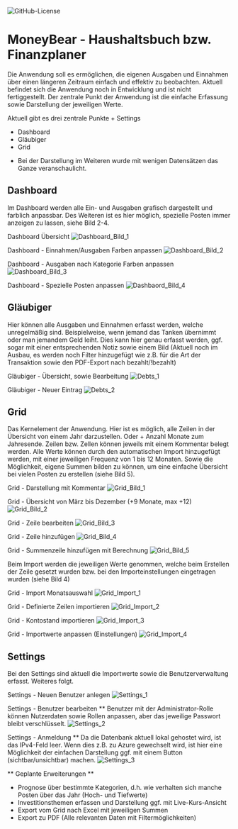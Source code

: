 ![GitHub-License](https://img.shields.io/badge/License-MIT-51%2C163%2C63?logo=github)

# MoneyBear - Haushaltsbuch bzw. Finanzplaner #

Die Anwendung soll es ermöglichen, die eigenen Ausgaben und Einnahmen über einen längeren Zeitraum einfach und effektiv zu beobachten.
Aktuell befindet sich die Anwendung noch in Entwicklung und ist nicht fertiggestellt.
Der zentrale Punkt der Anwendung ist die einfache Erfassung sowie Darstellung der jeweiligen Werte.

Aktuell gibt es drei zentrale Punkte + Settings
- Dashboard
- Gläubiger
- Grid

* Bei der Darstellung im Weiteren wurde mit wenigen Datensätzen das Ganze veranschaulicht.

## Dashboard ##
Im Dashboard werden alle Ein- und Ausgaben grafisch dargestellt und farblich anpassbar. Des Weiteren ist es hier möglich, spezielle Posten 
immer anzeigen zu lassen, siehe Bild 2-4.

Dashboard Übersicht
![Dashboard_Bild_1](https://github.com/user-attachments/assets/ed84d071-136c-4182-9f20-cf799a46a2cd)

Dashboard - Einnahmen/Ausgaben Farben anpassen
![Dashboard_Bild_2](https://github.com/user-attachments/assets/c1ef4f2e-927a-4550-ac56-6daee019ead5)

Dashboard - Ausgaben nach Kategorie Farben anpassen
![Dashboard_Bild_3](https://github.com/user-attachments/assets/da5359fc-5a86-4c9f-9d5c-d46c777e1ac6)

Dashboard - Spezielle Posten anpassen
![Dashbaord_Bild_4](https://github.com/user-attachments/assets/b737296a-f611-40b0-ac3b-7930fe331ddc)

## Gläubiger ##
Hier können alle Ausgaben und Einnahmen erfasst werden, welche unregelmäßig sind. Beispielweise, wenn jemand das Tanken übernimmt oder man jemandem Geld 
leiht. Dies kann hier genau erfasst werden, ggf. sogar mit einer entsprechenden Notiz sowie einem Bild
(Aktuell noch im Ausbau, es werden noch Filter hinzugefügt wie z.B. für die Art der Transaktion sowie den PDF-Export nach bezahlt/!bezahlt)

Gläubiger - Übersicht, sowie Bearbeitung
![Debts_1](https://github.com/user-attachments/assets/e18ccf18-178e-40e3-ae59-acebc409150d)

Gläubiger - Neuer Eintrag
![Debts_2](https://github.com/user-attachments/assets/ab54c374-60bf-4174-9f60-b2ee5aa2a277)

## Grid ##
Das Kernelement der Anwendung. Hier ist es möglich, alle Zeilen in der Übersicht von einem Jahr darzustellen. Oder + Anzahl Monate zum Jahresende.
Zeilen bzw. Zellen können jeweils mit einem Kommentar belegt werden. Alle Werte können durch den automatischen Import hinzugefügt werden, mit einer jeweiligen
Frequenz von 1 bis 12 Monaten. Sowie die Möglichkeit, eigene Summen bilden zu können, um eine einfache Übersicht bei vielen Posten zu erstellen (siehe Bild 5).

Grid - Darstellung mit Kommentar
![Grid_Bild_1](https://github.com/user-attachments/assets/e3cdf027-53a0-401b-8b91-aafba459b243)

Grid - Übersicht von März bis Dezember (+9 Monate, max +12)
![Grid_Bild_2](https://github.com/user-attachments/assets/a7b395dd-a778-4b87-9a18-d0a130145bba)

Grid - Zeile bearbeiten
![Grid_Bild_3](https://github.com/user-attachments/assets/7cac7997-09a3-40fa-abd6-38d66620f1b2)

Grid - Zeile hinzufügen
![Grid_Bild_4](https://github.com/user-attachments/assets/f3f8fd22-4f08-45fa-9c85-ca2418880747)

Grid - Summenzeile hinzufügen mit Berechnung
![Grid_Bild_5](https://github.com/user-attachments/assets/6b2b9f4f-2a88-4f1f-851b-5885d9e0740f)

Beim Import werden die jeweiligen Werte genommen, welche beim Erstellen der Zeile gesetzt wurden bzw. bei den Importeinstellungen eingetragen wurden
(siehe Bild 4)

Grid - Import Monatsauswahl
![Grid_Import_1](https://github.com/user-attachments/assets/d37dd1e7-a503-434a-bab8-9d37cb448881)

Grid - Definierte Zeilen importieren
![Grid_Import_2](https://github.com/user-attachments/assets/236f9a9a-a8dc-416d-83b9-1b7ebd043b92)

Grid - Kontostand importieren
![Grid_Import_3](https://github.com/user-attachments/assets/806f737c-7798-4430-8188-ee30982c1917)

Grid - Importwerte anpassen (Einstellungen)
![Grid_Import_4](https://github.com/user-attachments/assets/b669883e-ec91-4144-b798-c8dba46e7edb)

## Settings ##
Bei den Settings sind aktuell die Importwerte sowie die Benutzerverwaltung erfasst. Weiteres folgt.

Settings - Neuen Benutzer anlegen
![Settings_1](https://github.com/user-attachments/assets/e8384e31-1a93-434b-aadf-c1f368e0e94b)

Settings - Benutzer bearbeiten
** Benutzer mit der Administrator-Rolle können Nutzerdaten sowie Rollen anpassen, aber das jeweilige Passwort bleibt verschlüsselt.
![Settings_2](https://github.com/user-attachments/assets/a8235191-5f00-4b8a-bda5-6089e1de96e2)

Settings - Anmeldung
** Da die Datenbank aktuell lokal gehostet wird, ist das IPv4-Feld leer. Wenn dies z.B. zu Azure gewechselt wird, ist
hier eine Möglichkeit der einfachen Darstellung ggf. mit einem Button (sichtbar/unsichtbar) machen.
![Settings_3](https://github.com/user-attachments/assets/666289bb-99e3-4c32-9b75-72791ef9d049)

** Geplante Erweiterungen **
- Prognose über bestimmte Kategorien, d.h. wie verhalten sich manche Posten über das Jahr (Hoch- und Tiefwerte)
- Investitionsthemen erfassen und Darstellung ggf. mit Live-Kurs-Ansicht
- Export vom Grid nach Excel mit jeweiligen Summen
- Export zu PDF (Alle relevanten Daten mit Filtermöglichkeiten)




